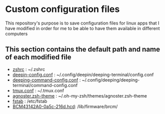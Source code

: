 # Custom configuration files

This repository's purpose is to save configuration files for linux apps that I have modified in order for me to be able to have them available in different computers


## This section contains the default path and name of each modified file

- [zshrc](https://github.com/steliostss/conf-files/blob/master/zshrc) : ~/.zshrc
- [deepin-config.conf](https://github.com/steliostss/conf-files/blob/master/deepin-config.conf) : ~/.config/deepin/deeping-terminal/config.conf
- [deeping-command-config.conf](https://github.com/steliostss/conf-files/blob/master/deepin-command-config.conf) : ~/.config/deeping/deeping-terminal/command-config.conf
- [tmux.conf](https://github.com/steliostss/conf-files/blob/master/tmux.conf) : ~/.tmux.conf
- [agnoster.zsh-theme](https://github.com/steliostss/conf-files/blob/master/agnoster.zsh-theme) : ~/.oh-my-zsh/themes/agnoster.zsh-theme
- [fstab](https://github.com/steliostss/config-files/blob/master/fstab.old) : /etc/fstab
- [BCM43142A0-0a5c-216d.hcd](https://github.com/steliostss/config-files/blob/master/BCM43142A0-0a5c-216d.hcd): /lib/firmware/brcm/
